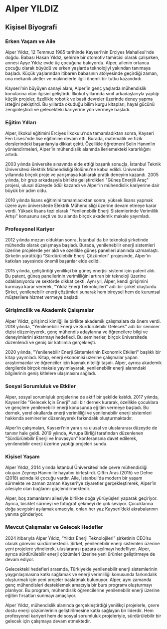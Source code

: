 # Alper YILDIZ

## Kişisel Biyografi

### Erken Yaşam ve Aile

Alper Yıldız, 12 Temmuz 1985 tarihinde Kayseri’nin Erciyes Mahallesi’nde doğdu. Babası Hasan Yıldız, şehirde bir otomotiv tamircisi olarak çalışırken, annesi Ayşe Yıldız evde üç çocuğuna bakıyordu. Alper, ailenin ortanca çocuğu olarak büyüdü ve erken yaşlarda teknolojiyi yakından tanımaya başladı. Küçük yaşlarından itibaren babasının atölyesinde geçirdiği zaman, ona mekanik aletler ve makinelerle ilgili önemli bir tutku kazandırdı.

Kayseri’nin büyüyen sanayi alanı, Alper’in genç yaşlarda mühendislik konularına olan ilgisini geliştirdi. İlkokul yıllarında sınıf arkadaşlarıyla yaptığı küçük projeler, özellikle robotik ve basit devreler üzerinde deney yapma isteğini pekiştirdi. Bu yıllarda okuduğu bilim kurgu kitapları, hayal gücünü zenginleştirdi ve gelecekteki kariyerine yön vermeye başladı.

### Eğitim Yılları

Alper, ilkokul eğitimini Erciyes İlkokulu’nda tamamladıktan sonra, Kayseri Fen Lisesi’nde lise eğitimine devam etti. Burada, matematik ve fizik derslerindeki başarılarıyla dikkat çekti. Özellikle öğretmeni Selin Hanım’ın yönlendirmeleri, Alper’in mühendislik alanında ilerlemekteki kararlılığını artırdı.

2003 yılında üniversite sınavında elde ettiği başarılı sonuçla, İstanbul Teknik Üniversitesi Elektrik Mühendisliği Bölümü’ne kabul edildi. Üniversite yıllarında birçok proje ve yarışmaya katılarak pratik deneyim kazandı. 2005 yılında, bir grup arkadaşıyla birlikte geliştirdikleri "Güneş Enerjili Araç" projesi, ulusal düzeyde ödül kazandı ve Alper’in mühendislik kariyerine dair büyük bir adım oldu.

2010 yılında lisans eğitimini tamamladıktan sonra, yüksek lisans yapmak üzere aynı üniversitede Elektrik Mühendisliği üzerine devam etmeye karar verdi. Yüksek lisans tezi olarak "Yenilenebilir Enerji Sistemlerinde Verimlilik Artışı" konusunu seçti ve bu alanda birçok akademik makale yayımladı.

### Profesyonel Kariyer

2012 yılında mezun olduktan sonra, İstanbul'da bir teknoloji şirketinde mühendis olarak çalışmaya başladı. Burada, yenilenebilir enerji sistemleri üzerine projelerde yer aldı ve özellikle güneş panelleri alanında uzmanlaştı. Şirketin yürüttüğü "Sürdürülebilir Enerji Çözümleri" projesinde, Alper’in katkıları sayesinde önemli başarılar elde edildi.

2015 yılında, geliştirdiği yenilikçi bir güneş enerjisi sistemi için patent aldı. Bu patent, güneş panellerinin verimliliğini artıran bir teknoloji üzerine odaklanıyordu ve sektörde dikkat çekti. Aynı yıl, Alper, kendi girişimini kurmaya karar vererek, "Yıldız Enerji Teknolojileri" adlı bir şirket oluşturdu. Şirket, yenilenebilir enerji çözümleri sunarak hem bireysel hem de kurumsal müşterilere hizmet vermeye başladı.

### Girişimcilik ve Akademik Çalışmalar

Alper Yıldız, girişimci kimliği ile birlikte akademik çalışmalara da önem verdi. 2018 yılında, "Yenilenebilir Enerji ve Sürdürülebilir Gelecek" adlı bir seminer dizisi düzenleyerek, genç mühendis adaylarına ve öğrencilere bilgi ve deneyimlerini aktarmayı hedefledi. Bu seminerler, birçok üniversitede düzenlendi ve geniş bir katılımla gerçekleşti.

2020 yılında, "Yenilenebilir Enerji Sistemlerinin Ekonomik Etkileri" başlıklı bir kitap yayımladı. Kitap, enerji ekonomisi üzerine çalışmalar yapan araştırmacılar ve öğrenciler için kaynak niteliği taşıdı. Alper, ayrıca akademik dergilerde birçok makale yayımlayarak, yenilenebilir enerji alanındaki bilgilerinin geniş kitlelere ulaşmasını sağladı.

### Sosyal Sorumluluk ve Etkiler

Alper, sosyal sorumluluk projelerine de aktif bir şekilde katıldı. 2017 yılında, Kayseri’de "Gelecek İçin Enerji" adlı bir dernek kurarak, özellikle çocuklara ve gençlere yenilenebilir enerji konusunda eğitim vermeye başladı. Bu dernek, yerel okullarda enerji verimliliği ve yenilenebilir enerji sistemleri hakkında seminerler düzenleyerek farkındalık oluşturmaktadır.

Alper’in çalışmaları, Kayseri’nin yanı sıra ulusal ve uluslararası düzeyde de tanınır hale geldi. 2019 yılında, Avrupa Birliği tarafından düzenlenen "Sürdürülebilir Enerji ve İnovasyon" konferansına davet edilerek, yenilenebilir enerji üzerine yaptığı projeleri sundu.

### Kişisel Yaşam

Alper Yıldız, 2014 yılında İstanbul Üniversitesi'nde çevre mühendisliği okuyan Zeynep Hanım ile hayatını birleştirdi. Çiftin Aras (2015) ve Defne (2018) adında iki çocuğu vardır. Aile, İstanbul'da modern bir yaşam sürmekte ve zaman zaman Kayseri’ye ziyaretler gerçekleştirerek, Alper’in ailesiyle olan bağlarını güçlendirmektedir.

Alper, boş zamanlarını ailesiyle birlikte doğa yürüyüşleri yaparak geçiriyor. Ayrıca, bisiklet sürmeyi ve fotoğraf çekmeyi de çok seviyor. Çocuklarına doğa sevgisini aşılamak amacıyla, onları her yaz Kayseri’deki akrabalarının yanına gönderiyor.

### Mevcut Çalışmalar ve Gelecek Hedefler

2024 itibarıyla Alper Yıldız, “Yıldız Enerji Teknolojileri” şirketinin CEO’su olarak görevini sürdürmektedir. Şirket, yenilenebilir enerji sistemleri üzerine yeni projelere yönelerek, uluslararası pazara açılmayı hedefliyor. Alper, ayrıca sürdürülebilir enerji çözümleri üzerine yeni ürünler geliştirmeye de devam ediyor.

Gelecekteki hedefleri arasında, Türkiye’de yenilenebilir enerji sistemlerinin yaygınlaşmasına katkı sağlamak ve enerji verimliliği konusunda farkındalık oluşturmak için yeni projeler başlatmak bulunuyor. Alper, aynı zamanda genç mühendisleri desteklemek amacıyla bir burs programı oluşturmayı planlıyor. Bu program, mühendislik öğrencilerine yenilenebilir enerji üzerine eğitim fırsatları sunmayı amaçlıyor.

Alper Yıldız, mühendislik alanında gerçekleştirdiği yenilikçi projelerle, çevre dostu enerji çözümlerinin geliştirilmesine katkı sağlayan bir liderdir. Hem profesyonel kariyeri hem de sosyal sorumluluk projeleriyle, sürdürülebilir bir gelecek için çalışmaya devam etmektedir.